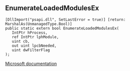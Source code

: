 ## EnumerateLoadedModulesEx

```
[DllImport("psapi.dll", SetLastError = true)] [return: MarshalAs(UnmanagedType.Bool)]
public static extern bool EnumerateLoadedModulesEx(
   IntPtr hProcess,
   ref IntPtr lphModule,
   uint cb,
   out uint lpcbNeeded,
   uint dwFilterFlag
);
```

[Microsoft documentation](TODO)
